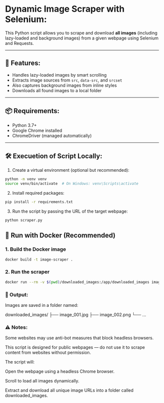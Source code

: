 # Dynamic Image Scraper with Selenium:

This Python script allows you to scrape and download **all images** (including lazy-loaded and background images) from a given webpage using Selenium and Requests.

---
## 🚀 Features: 

- Handles lazy-loaded images by smart scrolling
- Extracts image sources from `src`, `data-src`, and `srcset`
- Also captures background images from inline styles
- Downloads all found images to a local folder

---
## 📦 Requirements: 

- Python 3.7+
- Google Chrome installed
- ChromeDriver (managed automatically)

---

## 🛠 Execuetion of Script Locally:

1. Create a virtual environment (optional but recommended):

```bash
python -m venv venv
source venv/bin/activate  # On Windows: venv\Scripts\activate

```
2. Install required packages:

```bash
pip install -r requirements.txt

```
3. Run the script by passing the URL of the target webpage:

```bash
python scraper.py

```


## 🐳 Run with Docker (Recommended)

### 1. Build the Docker image

```bash
docker build -t image-scraper .
```

### 2. Run the scraper

```bash
docker run --rm -v $(pwd)/downloaded_images:/app/downloaded_images image-scraper
```


### 📁 Output:
Images are saved in a folder named:

downloaded_images/
├── image_001.jpg
├── image_002.png
└── ...

### ⚠️ Notes:
Some websites may use anti-bot measures that block headless browsers.

This script is designed for public webpages — do not use it to scrape content from websites without permission.

The script will:

Open the webpage using a headless Chrome browser.

Scroll to load all images dynamically.

Extract and download all unique image URLs into a folder called downloaded_images.
